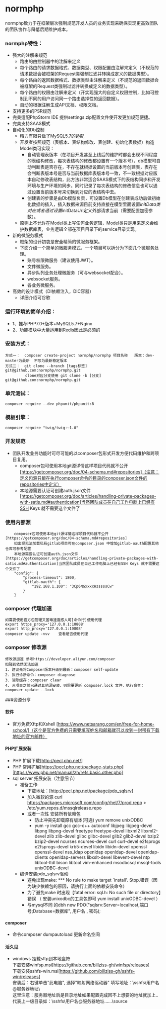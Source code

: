 # normphp
normphp致力于在框架层次强制规范开发人员的业务实现来确保实现更高效团队的团队协作与降低后期维护成本。
### normphp特性：
* 强大的注解来规范
    * 路由的由控制器中的注解来定义
    * 每个路由的请求数据格式、数据类型、权限配置由注解来定义（不规范的请求数据会被框架的Request类强制过滤并转换成定义的数据类型）。
    * 每个路由的返回数据格式、数据类型由注解来定义（不规范的返回数据会被框架的Request类强制过滤并转换成定义的数据类型）。
    * 每个路由的权限由注解来定义（开实现强大的自定义权限控制，比如可控制到不同的用户访问同一个路由选择性的返回数据）。
    * 自动的根据注解生成API文档、权限文档。
* 支持更多的PSR规范
* 完美适配PhpStorm IDE 提供settings.zip配置文件使开发更加规范便捷。
* 完美支持SAAS模式
* 自动化的Db控制
    * 精力有限只做了MySQL5.7的适配
    * 开发者按照规范（表版本、表结构修改、表创建、初始化表数据）构造Model类可实现：
        * 自动管理表版本（在项目开发甚至上线后的维护时都会出现不同程度的表结构修改，每次表结构的修改都设置有一个版本号），db模型可自动判断表是否存在，不存在就根据设置的当前版本号创建表，表存在会判断表版本号是否与当前数据库表版本号一致，不一致根据对应版本自动修改表结构，此方法非常适合SAAS模式下的表结构同步和开发环境与生产环境的同步。同时记录了每次表结构的修改信息也可以通过设置当前版本号来切换到对应的表结构中去。
        * 创建表的步骤是由Db模型负责，可设置Db模型在创建表成功后做初始化数据的插入，插入数据来源目前支持直接在模型里面设置$initData类对应或者通过设置$initDataUrl定义外部请求当前（需要配置加密参数）。
    * 原则上不允许在Model类上写任何业务逻辑，Model类只是用来定义会维护数据库表，业务逻辑全部在项目目录下的service目录实现。
* 新的微服务模式
    * 框架的设计初衷是安全精简的微服务框架。
    * 下面介绍一个简单的微服务模式，一个项目可以拆分为下面几个微服务处理。
        * 账号权限微服务（建议使用JWT）。
        * 文件微服务。
        * 异步队列业务处理微服务（可与websocket配合）。
        * websocket服务。
        * 各业务微服务。
* 高效的设计模式（DI依赖注入，DIC容器）
    * 详细介绍可谷歌
### 运行环境的简单介绍：
+ 1、推荐PHP7.0+版本+MySQL5.7+Nginx
+ 2、功能模块中大量运用到Redis因此是必须的
### 安装方式：
    方式一：  composer create-project normphp/normphp 项目名称   版本：dev-master为最新  不写为最新稳定版本
    方式二：  git clone --branch [tags标签] git@github.com:normphp/normphp.git   
             clone对应分支使用 git clone -b [分支]  git@github.com:normphp/normphp.git 
### 单元测试：
    composer require --dev phpunit/phpunit:8
### 模板引擎：
    composer require "twig/twig:~1.0"
### 开发规范
* 团队开发业务功能时可尽可能的以composer包形式开发方便代码维护和跨项目复用。
    * composer包可使用本地git源详情这样项目代码就不公开[https://getcomposer.org/doc/04-schema.md#repositories]（注意：定义包源只能在执行composer命令的目录的conposer.json文件的repositories中定义）
    * 本地源需要认证可创建auth.json文件[https://getcomposer.org/doc/articles/handling-private-packages-with-satis.md#authentication]当然团队成员在自己工作电脑上已经有SSH Keys 就不需要这个文件了
### 使用内部源
        composer包可使用本地git源详情这样项目代码就不公开[https://getcomposer.org/doc/04-schema.md#repositories]
        如出现无法加载私有gitlab项目可在composer.json 中增加gitlab-oauth配置其他仓库可参考配置
        本地源需要认证可创建auth.json文件[https://getcomposer.org/doc/articles/handling-private-packages-with-satis.md#authentication]当然团队成员在自己工作电脑上已经有SSH Keys 就不需要这个文件了
        "config": {
            "process-timeout": 1800,
            "gitlab-oauth": {
                "192.168.1.100": "3Cp6NGxxxxHzssssCw"
            }
        }
### composer 代理加速
    如需要使用官方包管理又苦难速度感人可[命令行]使用代理
    export https_proxy='127.0.0.1:10808'
    export http_proxy='127.0.0.1:10808'
    composer update -vvv    查看是否使用代理



### composer 修改源
    修改源加速 参考https://developer.aliyun.com/composer
    如碰到依然无法加速
    1. 建议先将Composer版本升级到最新：composer self-update
    2. 执行诊断命令：composer diagnose
    3. 清除缓存：composer clear
    4. 若项目之前已通过其他源安装，则需要更新 composer.lock 文件，执行命令：composer update --lock

###资源分享
#### 软件
* 官方免费Xftp和Xshell [https://www.netsarang.com/en/free-for-home-school/]（这个是官方免费的只需要填写姓名和邮箱就可以收到一封带有下载地址的官方邮件）
#### PHP扩展安装
* PHP 扩展下载[http://pecl.php.net/]
* PHP 常用扩展[https://pecl.php.net/package-stats.php][https://www.php.net/manual/zh/refs.basic.other.php]
* sql server 拓展安装（注意细节）
    * 准备工作:
        * 下载地址：[http://pecl.php.net/package/pdo_sqlsrv]
        * 加入微软的源 curl https://packages.microsoft.com/config/rhel/7/prod.repo > /etc/yum.repos.d/mssqlrelease.repo
        * 或者一次性 安装所有依赖包
            * 防止冲突先卸载原有版本(可选)  yum remove unixODBC
            * yum -y install gcc gcc-c++ autoconf libjpeg libjpeg-devel libpng libpng-devel freetype freetype-devel libxml2 libxml2-devel zlib zlib-devel glibc glibc-devel glib2 glib2-devel bzip2 bzip2-devel ncurses ncurses-devel curl curl-devel e2fsprogs e2fsprogs-devel krb5-devel libidn libidn-devel openssl openssl-devel nss_ldap openldap openldap-devel  openldap-clients openldap-servers libxslt-devel libevent-devel ntp  libtool-ltdl bison libtool vim-enhanced  msodbcsql mssql-tools unixODBC-devel
    * 编译安装pdo_sqlsrv驱动
        * 避免出现make: *** No rule to make target `install'. Stop.错误（因为缺少依赖包的原因，请执行上面的依赖安装命令）
        * 为了避免make 时出现【fatal error: sql.h: No such file or directory】错误 （ 安装unixodbc的工具包即可  yum install unixODBC-devel ）
        * 与mysql不同 的dbh  new PDO("sqlsrv:Server=localhost,端口号;Database=数据库", 用户名 , 密码);
#### composer
* 命令composer dumpautoload 更新命名空间
#### 活久见
* windows 挂载sftp到本地盘符 <br> 下载安装winfsp.msi[https://github.com/billziss-gh/winfsp/releases]  <br>下载安装sshfs-win.msi[https://github.com/billziss-gh/sshfs-win/releases]  <br>安装后：右键单击"此电脑", 选择"映射网络驱动器" 填写地址：\\sshfs\用户名@服务器地址\  <br>这里注意：服务器地址后是目录地址如果配置完成回不上想要的地址就加上.. 代表上一级目录如：\\sshfs\用户名@服务器地址\..\..\..\source
